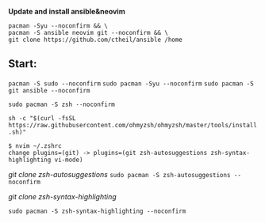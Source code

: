 __Update and install ansible&neovim__
```
pacman -Syu --noconfirm && \
pacman -S ansible neovim git --noconfirm && \
git clone https://github.com/ctheil/ansible /home
```
## Start:
`pacman -S sudo --noconfirm`
`sudo pacman -Syu --noconfirm`
`sudo pacman -S git ansible --noconfirm`

`sudo pacman -S zsh --noconfirm`

`sh -c "$(curl -fsSL https://raw.githubusercontent.com/ohmyzsh/ohmyzsh/master/tools/install.sh)"`

```
$ nvim ~/.zshrc
change plugins=(git) -> plugins=(git zsh-autosuggestions zsh-syntax-highlighting vi-mode)
```

*git clone zsh-autosuggestions*
`sudo pacman -S zsh-autosuggestions --noconfirm`

*git clone zsh-syntax-highlighting*

`sudo pacman -S zsh-syntax-highlighting --noconfirm`


